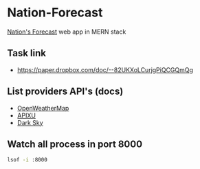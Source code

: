 # Nation-Forecast
[Nation's Forecast](https://national-forecast.herokuapp.com/) web app in MERN stack

## Task link
- https://paper.dropbox.com/doc/--82UKXoLCurjgPiQCGQmQg

## List providers API's (docs)
- [OpenWeatherMap](https://openweathermap.org/forecast16)
- [APIXU](http://www.apixu.com/doc/request.aspx)
- [Dark Sky](https://darksky.net/dev/docs/forecast)

## Watch all process in port 8000
```bash
lsof -i :8000
```

